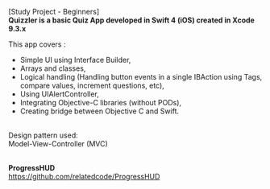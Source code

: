 [Study Project - Beginners]</br>
<b>Quizzler is a basic Quiz App developed in Swift 4 (iOS) created in Xcode 9.3.x</b>

This app covers :
<ul>
<li>Simple UI using Interface Builder,</li>
<li>Arrays and classes,</li>
<li>Logical handling (Handling button events in a single IBAction using Tags, compare values, increment questions, etc),</li>
<li>Using UIAlertController,</li>
<li>Integrating Objective-C libraries (without PODs),</li>
<li>Creating bridge between Objective C and Swift.</li>
</ul>

</br>
Design pattern used:</br>
Model-View-Controller (MVC)

</br><b>ProgressHUD</b></br>
https://github.com/relatedcode/ProgressHUD
